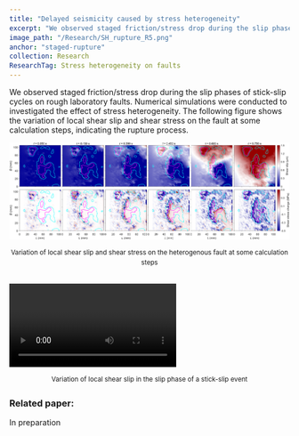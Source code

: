 ```yaml
---
title: "Delayed seismicity caused by stress heterogeneity"
excerpt: "We observed staged friction/stress drop during the slip phases of stick-slip cycles on rough laboratory faults. Numerical simulations were conducted to investigated the effect of stress heterogeneity. Two-dimensional ruptures on the heterogenous fault were analyzed via the distribution of local shear slip and stress."
image_path: "/Research/SH_rupture_R5.png"
anchor: "staged-rupture"
collection: Research
ResearchTag: Stress heterogeneity on faults
---
```


We observed staged friction/stress drop during the slip phases of stick-slip cycles on rough laboratory faults. Numerical simulations were conducted to investigated the effect of stress heterogeneity. The following figure shows the variation of local shear slip and shear stress on the fault at some calculation steps, indicating the rupture process.

<div class="page__image">
  <img src='/images/Research/SH_rupture_R5.png' />  
</div> 
<div style="text-align: center;line-height: 1.5;">
  <p style="font-size: smaller">Variation of local shear slip and shear stress on the heterogenous fault at some calculation steps</p>
</div>  

<br/>

<video controls class="page__video">
  <source src="/images/Research/SH_rupture_R5.mp4" type="video/mp4">
</video>

<div style="text-align: center;line-height: 1.5;">
  <p style="font-size: smaller">Variation of local shear slip in the slip phase of a stick-slip event</p>
</div>  



### Related paper:

In preparation